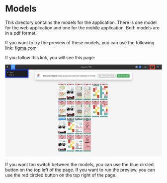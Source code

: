 # Models

This directory contains the models for the application. There is one model for the web application and one for the mobile application. Both models are in a pdf format.

If you want to try the preview of these models, you can use the following link:
[figma.com](https://www.figma.com/file/uq7eL7685EPMXpELcjMcFZ/Maquette-FIMU?node-id=0%3A1&t=9CgwTeCiTcg4dM0j-0)

If you follow this link, you will see this page:

![Figma](../../Images/figma.png)

If you want tou switch between the models, you can use the blue circled button on the top left of the page. If you want to run the preview, you can use the red circled button on the top right of the page.